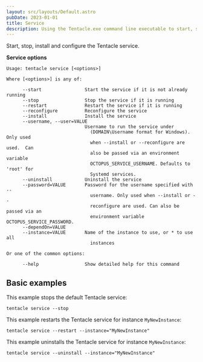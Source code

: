 ```yaml
---
layout: src/layouts/Default.astro
pubDate: 2023-01-01
title: Service
description: Using the Tentacle.exe command line executable to start, stop, install and configure the Tentacle service.
---
```


Start, stop, install and configure the Tentacle service.

**Service options**

```
Usage: tentacle service [<options>]

Where [<options>] is any of:

      --start                Start the service if it is not already running
      --stop                 Stop the service if it is running
      --restart              Restart the service if it is running
      --reconfigure          Reconfigure the service
      --install              Install the service
      --username, --user=VALUE
                             Username to run the service under
                               (DOMAIN\Username format for Windows). Only used
                               when --install or --reconfigure are used.  Can
                               also be passed via an environment variable
                               OCTOPUS_SERVICE_USERNAME. Defaults to 'root' for
                               Systemd services.
      --uninstall            Uninstall the service
      --password=VALUE       Password for the username specified with --
                               username. Only used when --install or --
                               reconfigure are used. Can also be passed via an
                               environment variable OCTOPUS_SERVICE_PASSWORD.
      --dependOn=VALUE
      --instance=VALUE       Name of the instance to use, or * to use all
                               instances

Or one of the common options:

      --help                 Show detailed help for this command
```

## Basic examples

This example stops the default Tentacle service:

```
tentacle service --stop
```

This example restarts the Tentacle service for instance `MyNewInstance`:

```
tentacle service --restart --instance="MyNewInstance"
```

This example uninstalls the Tentacle service for instance `MyNewInstance`:

```
tentacle service --uninstall --instance="MyNewInstance"
```
